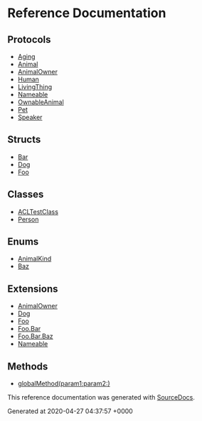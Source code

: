 # Reference Documentation

## Protocols

-   [Aging](protocols/Aging.md)
-   [Animal](protocols/Animal.md)
-   [AnimalOwner](protocols/AnimalOwner.md)
-   [Human](protocols/Human.md)
-   [LivingThing](protocols/LivingThing.md)
-   [Nameable](protocols/Nameable.md)
-   [OwnableAnimal](protocols/OwnableAnimal.md)
-   [Pet](protocols/Pet.md)
-   [Speaker](protocols/Speaker.md)

## Structs

-   [Bar](structs/Bar.md)
-   [Dog](structs/Dog.md)
-   [Foo](structs/Foo.md)

## Classes

-   [ACLTestClass](classes/ACLTestClass.md)
-   [Person](classes/Person.md)

## Enums

-   [AnimalKind](enums/AnimalKind.md)
-   [Baz](enums/Baz.md)

## Extensions

-   [AnimalOwner](extensions/AnimalOwner.md)
-   [Dog](extensions/Dog.md)
-   [Foo](extensions/Foo.md)
-   [Foo.Bar](extensions/Foo.Bar.md)
-   [Foo.Bar.Baz](extensions/Foo.Bar.Baz.md)
-   [Nameable](extensions/Nameable.md)

## Methods

-   [globalMethod(param1:param2:)](methods/globalMethod(param1:param2:).md)

This reference documentation was generated with
[SourceDocs](https://github.com/eneko/SourceDocs).

Generated at 2020-04-27 04:37:57 +0000